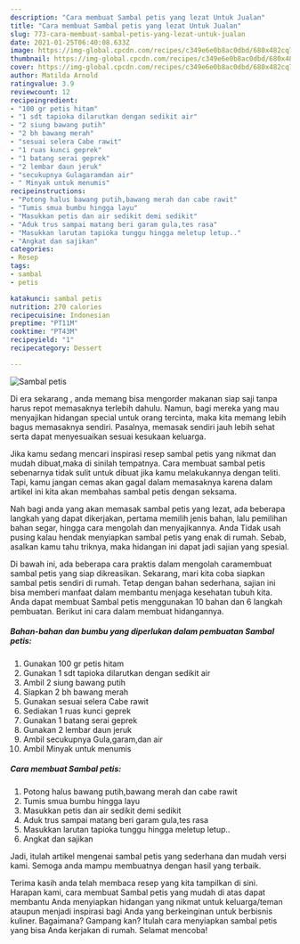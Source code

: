 ```yaml
---
description: "Cara membuat Sambal petis yang lezat Untuk Jualan"
title: "Cara membuat Sambal petis yang lezat Untuk Jualan"
slug: 773-cara-membuat-sambal-petis-yang-lezat-untuk-jualan
date: 2021-01-25T06:40:08.633Z
image: https://img-global.cpcdn.com/recipes/c349e6e0b8ac0dbd/680x482cq70/sambal-petis-foto-resep-utama.jpg
thumbnail: https://img-global.cpcdn.com/recipes/c349e6e0b8ac0dbd/680x482cq70/sambal-petis-foto-resep-utama.jpg
cover: https://img-global.cpcdn.com/recipes/c349e6e0b8ac0dbd/680x482cq70/sambal-petis-foto-resep-utama.jpg
author: Matilda Arnold
ratingvalue: 3.9
reviewcount: 12
recipeingredient:
- "100 gr petis hitam"
- "1 sdt tapioka dilarutkan dengan sedikit air"
- "2 siung bawang putih"
- "2 bh bawang merah"
- "sesuai selera Cabe rawit"
- "1 ruas kunci geprek"
- "1 batang serai geprek"
- "2 lembar daun jeruk"
- "secukupnya Gulagaramdan air"
- " Minyak untuk menumis"
recipeinstructions:
- "Potong halus bawang putih,bawang merah dan cabe rawit"
- "Tumis smua bumbu hingga layu"
- "Masukkan petis dan air sedikit demi sedikit"
- "Aduk trus sampai matang beri garam gula,tes rasa"
- "Masukkan larutan tapioka tunggu hingga meletup letup.."
- "Angkat dan sajikan"
categories:
- Resep
tags:
- sambal
- petis

katakunci: sambal petis 
nutrition: 270 calories
recipecuisine: Indonesian
preptime: "PT11M"
cooktime: "PT43M"
recipeyield: "1"
recipecategory: Dessert

---
```



![Sambal petis](https://img-global.cpcdn.com/recipes/c349e6e0b8ac0dbd/680x482cq70/sambal-petis-foto-resep-utama.jpg)

Di era  sekarang , anda memang bisa mengorder makanan siap saji tanpa harus repot memasaknya terlebih dahulu. Namun, bagi mereka yang mau menyajikan hidangan special untuk orang tercinta, maka kita memang lebih bagus memasaknya sendiri. Pasalnya, memasak sendiri jauh lebih sehat serta dapat menyesuaikan sesuai kesukaan keluarga.

Jika kamu sedang mencari inspirasi resep sambal petis yang nikmat dan mudah dibuat,maka di sinilah tempatnya. Cara membuat sambal petis  sebenarnya tidak sulit untuk dibuat jika kamu melakukannya dengan teliti. Tapi, kamu jangan cemas akan gagal dalam memasaknya 
karena dalam artikel ini kita akan membahas sambal petis dengan seksama.  



Nah bagi anda yang akan memasak sambal petis yang lezat, ada beberapa langkah yang dapat dikerjakan, pertama memilih jenis bahan, lalu pemilihan bahan segar, hingga cara mengolah dan menyajikannya. Anda Tidak usah pusing kalau hendak menyiapkan sambal petis yang enak di rumah. Sebab, asalkan kamu  tahu triknya, maka hidangan ini dapat jadi sajian yang spesial.

Di bawah ini, ada beberapa cara praktis  dalam mengolah caramembuat sambal petis yang siap dikreasikan. Sekarang, mari kita coba siapkan sambal petis sendiri di rumah. Tetap dengan bahan sederhana, sajian ini bisa memberi manfaat dalam membantu menjaga kesehatan tubuh kita. Anda dapat membuat Sambal petis menggunakan 10 bahan dan 6 langkah pembuatan. Berikut ini cara dalam membuat hidangannya.

<!--inarticleads1-->

##### Bahan-bahan dan bumbu yang diperlukan dalam pembuatan Sambal petis:

1. Gunakan 100 gr petis hitam
1. Gunakan 1 sdt tapioka dilarutkan dengan sedikit air
1. Ambil 2 siung bawang putih
1. Siapkan 2 bh bawang merah
1. Gunakan sesuai selera Cabe rawit
1. Sediakan 1 ruas kunci geprek
1. Gunakan 1 batang serai geprek
1. Gunakan 2 lembar daun jeruk
1. Ambil secukupnya Gula,garam,dan air
1. Ambil  Minyak untuk menumis




<!--inarticleads2-->

##### Cara membuat Sambal petis:

1. Potong halus bawang putih,bawang merah dan cabe rawit
1. Tumis smua bumbu hingga layu
1. Masukkan petis dan air sedikit demi sedikit
1. Aduk trus sampai matang beri garam gula,tes rasa
1. Masukkan larutan tapioka tunggu hingga meletup letup..
1. Angkat dan sajikan




Jadi, itulah artikel mengenai  sambal petis  yang sederhana dan mudah versi kami. Semoga anda mampu membuatnya dengan hasil yang terbaik. 

Terima kasih anda telah membaca resep yang kita tampilkan di sini. Harapan kami, cara membuat  Sambal petis yang mudah di atas dapat membantu Anda menyiapkan hidangan yang nikmat untuk keluarga/teman ataupun menjadi inspirasi bagi Anda yang berkeinginan untuk berbisnis kuliner. Bagaimana? Gampang kan? Itulah cara menyiapkan sambal petis yang bisa Anda kerjakan di rumah. Selamat mencoba!

